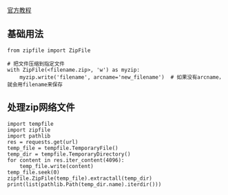 [官方教程](https://docs.python.org/3/library/zipfile.html)


## 基础用法


    from zipfile import ZipFile

    # 把文件压缩到指定文件
    with ZipFile(<filename.zip>, 'w') as myzip:
        myzip.write('filename', arcname='new_filename')  # 如果没有arcname，就会用filename来保存


## 处理zip网络文件

    import tempfile
    import zipfile
    import pathlib
    res = requests.get(url)
    temp_file = tempfile.TemporaryFile()
    temp_dir = tempfile.TemporaryDirectory()
    for content in res.iter_content(4096):
        temp_file.write(content)
    temp_file.seek(0)
    zipfile.ZipFile(temp_file).extractall(temp_dir)
    print(list(pathlib.Path(temp_dir.name).iterdir()))
